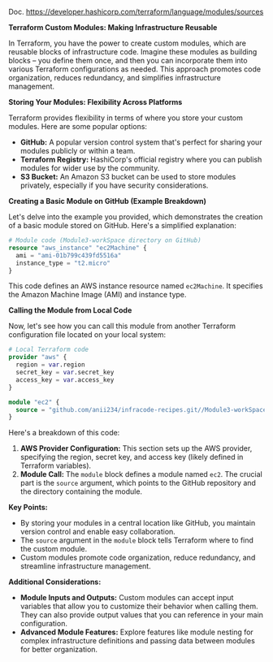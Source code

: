 Doc. https://developer.hashicorp.com/terraform/language/modules/sources

**Terraform Custom Modules: Making Infrastructure Reusable**

In Terraform, you have the power to create custom modules, which are reusable blocks of infrastructure code. Imagine these modules as building blocks – you define them once, and then you can incorporate them into various Terraform configurations as needed. This approach promotes code organization, reduces redundancy, and simplifies infrastructure management.

**Storing Your Modules: Flexibility Across Platforms**

Terraform provides flexibility in terms of where you store your custom modules. Here are some popular options:

- **GitHub:** A popular version control system that's perfect for sharing your modules publicly or within a team.
- **Terraform Registry:** HashiCorp's official registry where you can publish modules for wider use by the community.
- **S3 Bucket:** An Amazon S3 bucket can be used to store modules privately, especially if you have security considerations.

**Creating a Basic Module on GitHub (Example Breakdown)**

Let's delve into the example you provided, which demonstrates the creation of a basic module stored on GitHub. Here's a simplified explanation:

```terraform
# Module code (Module3-workSpace directory on GitHub)
resource "aws_instance" "ec2Machine" {
  ami = "ami-01b799c439fd5516a"
  instance_type = "t2.micro"
}
```

This code defines an AWS instance resource named `ec2Machine`. It specifies the Amazon Machine Image (AMI) and instance type.

**Calling the Module from Local Code**

Now, let's see how you can call this module from another Terraform configuration file located on your local system:

```terraform
# Local Terraform code
provider "aws" {
  region = var.region
  secret_key = var.secret_key
  access_key = var.access_key
}

module "ec2" {
  source = "github.com/anii234/infracode-recipes.git//Module3-workSpace"
}
```

Here's a breakdown of this code:

1. **AWS Provider Configuration:** This section sets up the AWS provider, specifying the region, secret key, and access key (likely defined in Terraform variables).
2. **Module Call:** The `module` block defines a module named `ec2`. The crucial part is the `source` argument, which points to the GitHub repository and the directory containing the module.

**Key Points:**

- By storing your modules in a central location like GitHub, you maintain version control and enable easy collaboration.
- The `source` argument in the `module` block tells Terraform where to find the custom module.
- Custom modules promote code organization, reduce redundancy, and streamline infrastructure management.

**Additional Considerations:**

- **Module Inputs and Outputs:** Custom modules can accept input variables that allow you to customize their behavior when calling them. They can also provide output values that you can reference in your main configuration.
- **Advanced Module Features:** Explore features like module nesting for complex infrastructure definitions and passing data between modules for better organization.
